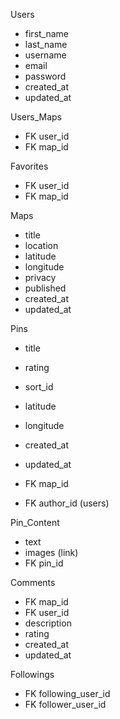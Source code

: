  

Users
- first_name 
- last_name   
- username         
- email         
- password 
- created_at     
- updated_at   


Users_Maps

- FK user_id
- FK map_id

Favorites
- FK user_id
- FK map_id


Maps
- title
- location
- latitude
- longitude
- privacy
- published 
- created_at 
- updated_at  


Pins
- title
- rating
- sort_id
- latitude
- longitude
- created_at
- updated_at 

- FK map_id
- FK author_id (users)

Pin_Content
- text
- images (link)
- FK pin_id


Comments

- FK map_id
- FK user_id
- description
- rating
- created_at 
- updated_at 


Followings
- FK following_user_id
- FK follower_user_id









